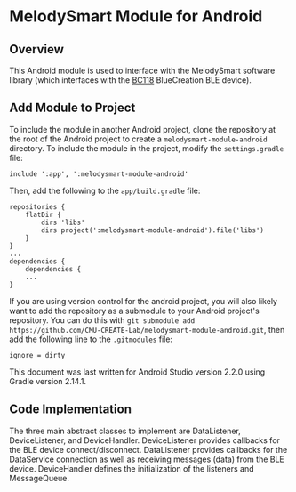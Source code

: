 MelodySmart Module for Android
==============================


Overview
--------
This Android module is used to interface with the MelodySmart software library (which interfaces with the [BC118](https://www.bluecreation.com/product_info.php?products_id=64) BlueCreation BLE device).


Add Module to Project
---------------------
To include the module in another Android project, clone the repository at the root of the Android project to create a ```melodysmart-module-android``` directory. To include the module in the project, modify the ```settings.gradle``` file:

```
include ':app', ':melodysmart-module-android'
```

Then, add the following to the ```app/build.gradle``` file:

```
repositories {
    flatDir {
        dirs 'libs'
        dirs project(':melodysmart-module-android').file('libs')
    }
}
...
dependencies {
    dependencies {
    ...
}
```

If you are using version control for the android project, you will also likely want to add the repository as a submodule to your Android project's repository. You can do this with ```git submodule add https://github.com/CMU-CREATE-Lab/melodysmart-module-android.git```, then add the following line to the ```.gitmodules``` file:

```
ignore = dirty
```

This document was last written for Android Studio version 2.2.0 using Gradle version 2.14.1.


Code Implementation
-------------------
The three main abstract classes to implement are DataListener, DeviceListener, and DeviceHandler. DeviceListener provides callbacks for the BLE device connect/disconnect. DataListener provides callbacks for the DataService connection as well as receiving messages (data) from the BLE device. DeviceHandler defines the initialization of the listeners and MessageQueue.

